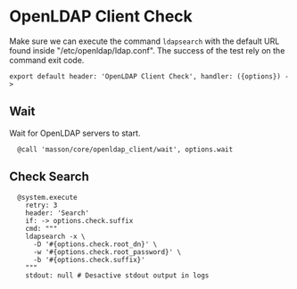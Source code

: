 
# OpenLDAP Client Check

Make sure we can execute the command `ldapsearch` with the default URL found
inside "/etc/openldap/ldap.conf". The success of the test rely on the command
exit code.

    export default header: 'OpenLDAP Client Check', handler: ({options}) ->

## Wait

Wait for OpenLDAP servers to start.

      @call 'masson/core/openldap_client/wait', options.wait

## Check Search

      @system.execute
        retry: 3
        header: 'Search'
        if: -> options.check.suffix
        cmd: """
        ldapsearch -x \
          -D '#{options.check.root_dn}' \
          -w '#{options.check.root_password}' \
          -b '#{options.check.suffix}'
        """
        stdout: null # Desactive stdout output in logs
